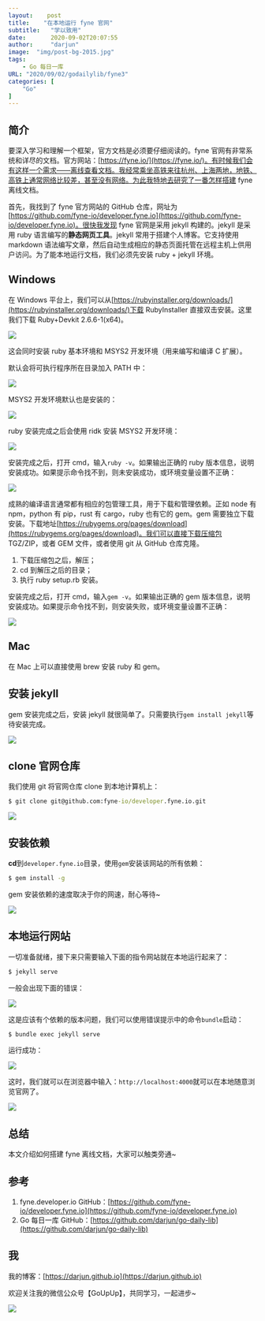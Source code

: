 ```yaml
---
layout:    post
title:    "在本地运行 fyne 官网"
subtitle: 	"学以致用"
date:		2020-09-02T20:07:55
author:		"darjun"
image:	"img/post-bg-2015.jpg"
tags:
    - Go 每日一库
URL: "2020/09/02/godailylib/fyne3"
categories: [
	"Go"
]
---
```


## 简介

要深入学习和理解一个框架，官方文档是必须要仔细阅读的。fyne 官网有非常系统和详尽的文档。官方网站：[https://fyne.io/](https://fyne.io/)。有时候我们会有这样一个需求——离线查看文档。我经常乘坐高铁来往杭州、上海两地，地铁、高铁上通常网络比较差，甚至没有网络。为此我特地去研究了一番怎样搭建 fyne 离线文档。

首先，我找到了 fyne 官方网站的 GitHub 仓库，网址为[https://github.com/fyne-io/developer.fyne.io](https://github.com/fyne-io/developer.fyne.io)。很快我发现 fyne 官网是采用 jekyll 构建的。jekyll 是采用 ruby 语言编写的**静态网页工具**。jekyll 常用于搭建个人博客。它支持使用 markdown 语法编写文章，然后自动生成相应的静态页面托管在远程主机上供用户访问。为了能本地运行文档，我们必须先安装 ruby + jekyll 环境。

## Windows

在 Windows 平台上，我们可以从[https://rubyinstaller.org/downloads/](https://rubyinstaller.org/downloads/)下载 RubyInstaller 直接双击安装。这里我们下载 Ruby+Devkit 2.6.6-1(x64)。

![](/img/in-post/godailylib/fyne-website1.png#center)

这会同时安装 ruby 基本环境和 MSYS2 开发环境（用来编写和编译 C 扩展）。

默认会将可执行程序所在目录加入 PATH 中：

![](/img/in-post/godailylib/fyne-website2.png#center)

MSYS2 开发环境默认也是安装的：

![](/img/in-post/godailylib/fyne-website3.png#center)

ruby 安装完成之后会使用 ridk 安装 MSYS2 开发环境：

![](/img/in-post/godailylib/fyne-website4.png#center)

安装完成之后，打开 cmd，输入`ruby -v`。如果输出正确的 ruby 版本信息，说明安装成功。如果提示命令找不到，则未安装成功，或环境变量设置不正确：

![](/img/in-post/godailylib/fyne-website5.png#center)

成熟的编译语言通常都有相应的包管理工具，用于下载和管理依赖。正如 node 有 npm，python 有 pip，rust 有 cargo，ruby 也有它的 gem。gem 需要独立下载安装。下载地址[https://rubygems.org/pages/download](https://rubygems.org/pages/download)。我们可以直接下载压缩包 TGZ/ZIP，或者 GEM 文件，或者使用 git 从 GitHub 仓库克隆。

1. 下载压缩包之后，解压；
2. cd 到解压之后的目录；
3. 执行 ruby setup.rb 安装。

安装完成之后，打开 cmd，输入`gem -v`。如果输出正确的 gem 版本信息，说明安装成功。如果提示命令找不到，则安装失败，或环境变量设置不正确：

![](/img/in-post/godailylib/fyne-website6.png#center)

## Mac

在 Mac 上可以直接使用 brew 安装 ruby 和 gem。

## 安装 jekyll

gem 安装完成之后，安装 jekyll 就很简单了。只需要执行`gem install jekyll`等待安装完成。

![](/img/in-post/godailylib/fyne-website7.png#center)

## clone 官网仓库

我们使用 git 将官网仓库 clone 到本地计算机上：

```cmd
$ git clone git@github.com:fyne-io/developer.fyne.io.git
```

![](/img/in-post/godailylib/fyne-website8.png#center)

## 安装依赖

**cd**到`developer.fyne.io`目录，使用`gem`安装该网站的所有依赖：

```cmd
$ gem install -g
```

gem 安装依赖的速度取决于你的网速，耐心等待~

![](/img/in-post/godailylib/fyne-website9.png#center)

## 本地运行网站

一切准备就绪，接下来只需要输入下面的指令网站就在本地运行起来了：

```cmd
$ jekyll serve
```

一般会出现下面的错误：

![](/img/in-post/godailylib/fyne-website10.png#center)

这是应该有个依赖的版本问题，我们可以使用错误提示中的命令`bundle`启动：

```cmd
$ bundle exec jekyll serve
```

运行成功：

![](/img/in-post/godailylib/fyne-website11.png#center)

这时，我们就可以在浏览器中输入：`http://localhost:4000`就可以在本地随意浏览官网了。

![](/img/in-post/godailylib/fyne-website12.png#center)

## 总结

本文介绍如何搭建 fyne 离线文档，大家可以触类旁通~

## 参考

1. fyne.developer.io GitHub：[https://github.com/fyne-io/developer.fyne.io](https://github.com/fyne-io/developer.fyne.io)
2. Go 每日一库 GitHub：[https://github.com/darjun/go-daily-lib](https://github.com/darjun/go-daily-lib)

## 我

我的博客：[https://darjun.github.io](https://darjun.github.io)

欢迎关注我的微信公众号【GoUpUp】，共同学习，一起进步~

![](/img/wxgzh8.jpg#center)